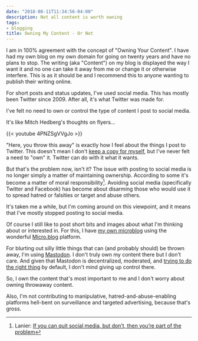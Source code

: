 ```yaml
---
date: "2018-08-11T11:34:56-04:00"
description: Not all content is worth owning
tags:
- blogging
title: Owning My Content - Or Not
---
```


I am in 100% agreement with the concept of "Owning Your Content". I have had my
own blog on my own domain for going on twenty years and have no plans to stop.
The writing (aka "Content") on my blog is displayed the way I want it and no
one can take it away from me or change it or otherwise interfere. This is as it
should be and I recommend this to anyone wanting to publish their writing online.

For short posts and status updates, I've used social media. This has mostly
been Twitter since 2009. After all, it's what Twitter was made for. 

I've felt no need to own or control the type of content I post to social media.

It's like Mitch Hedberg's thoughts on flyers...

{{< youtube 4PNZSgVVgJo >}}

"Here, you throw this away" is exactly how I feel about the things I post to
Twitter. This doesn't mean I don't [keep a copy for
myself](http://micro.baty.net/2018/07/31/all-the-talk.html), but I've never felt
a need to "own" it. Twitter can do with it what it wants.

But that's the problem now, isn't it? The issue with posting to social media is
no longer simply a matter of maintaining ownership. According to some it's
become a matter of moral responsibility[^lanier]. Avoiding social media
(specifically Twitter and Facebook) has become about disarming those who would
use it to spread hatred or falsities or target and abuse others.

It's taken me a while, but I'm coming around on this viewpoint, and it means
that I've mostly stopped posting to social media.

Of course I still like to post short bits and images about what I'm thinking
about or interested in. For this, I have [my own
microblog](https://micro.baty.net) using the wonderful
[Micro.blog](https://micro.blog) platform.

For blurting out silly little things that can (and probably should) be thrown
away, I'm using [Mastodon](https://mastodon.technology/@jackbaty). I
don't truly own my content there but I don't care. And given that Mastodon is
decentralized, moderated, and [trying to do the right
thing](https://blog.joinmastodon.org/2018/07/cage-the-mastodon/) by default, I
don't mind giving up control there.

So, I own the content that's most important to me and I don't worry about owning
throwaway content.

Also, I'm not contributing to manipulative, hatred-and-abuse-enabling platforms
hell-bent on surveillance and targeted advertising, because that's gross.


[^lanier]: Lanier: [If you can quit social media, but don’t, then you’re part of the
    problem](https://www.recode.net/2018/7/27/17618756/jaron-lanier-deleting-social-media-book-kara-swisher-too-embarrassed-podcast)


